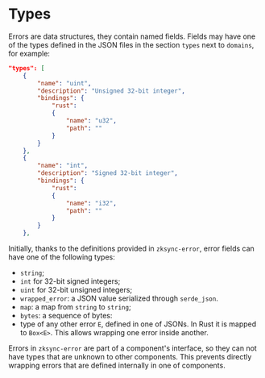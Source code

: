 # Types

Errors are data structures, they contain named fields. Fields may have one of
the types  defined in the JSON files in the section `types` next to `domains`,
for example:

```json
"types": [
    {
        "name": "uint",
        "description": "Unsigned 32-bit integer",
        "bindings": {
            "rust":
            {
                "name": "u32",
                "path": ""
            }
        }
    },
    {
        "name": "int",
        "description": "Signed 32-bit integer",
        "bindings": {
            "rust":
            {
                "name": "i32",
                "path": ""
            }
        }
    },

```

Initially, thanks to the definitions provided in `zksync-error`, error fields
can have one of the following types:

- `string`;
- `int` for 32-bit signed integers;
- `uint` for 32-bit unsigned integers;
- `wrapped_error`: a JSON value serialized through `serde_json`.
- `map`: a map from `string` to `string`;
- `bytes`: a sequence of bytes:
- type of any other error `E`, defined in one of JSONs. In Rust it is mapped to
  `Box<E>`. This allows wrapping one error inside another.

Errors in `zksync-error` are part of a component's interface, so they can not
have types that are unknown to other components.
This prevents directly wrapping errors that are defined internally in one of components.
